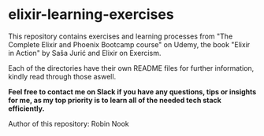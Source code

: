 # elixir-learning-exercises
This repository contains exercises and learning processes from "The Complete Elixir and Phoenix Bootcamp course" on Udemy, the book "Elixir in Action" by Saša Jurić and Elixir on Exercism.

Each of the directories have their own README files for further information, kindly read through those aswell.

**Feel free to contact me on Slack if you have any questions, tips or insights for me, as my top priority is to learn all of the needed tech stack efficiently.**

Author of this repository: Robin Nook
